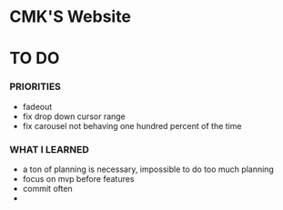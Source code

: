 # CMK'S Website

# TO DO

### PRIORITIES

- fadeout
- fix drop down cursor range
- fix carousel not behaving one hundred percent of the time

### WHAT I LEARNED

- a ton of planning is necessary, impossible to do too much planning
- focus on mvp before features
- commit often
- 